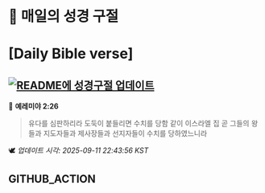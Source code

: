 # 🙏 매일의 성경 구절
# [Daily Bible verse]
## [![README에 성경구절 업데이트](https://github.com/DONGSUKA/first_test/actions/workflows/update-readme-bible.yml/badge.svg)](https://github.com/DONGSUKA/first_test/actions/workflows/update-readme-bible.yml)
<!-- START_BIBLE_VERSE -->
📖 **예레미야 2:26**
> 유다를 심판하리라 도둑이 붙들리면 수치를 당함 같이 이스라엘 집 곧 그들의 왕들과 지도자들과 제사장들과 선지자들이 수치를 당하였느니라

🕊️ _업데이트 시각: 2025-09-11 22:43:56 KST_
  <!-- END_BIBLE_VERSE -->
## GITHUB_ACTION
